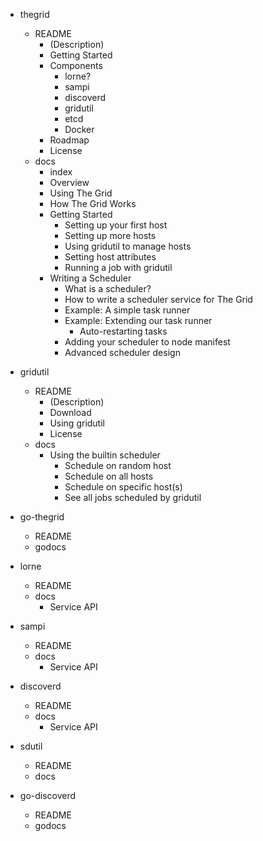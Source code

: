 

* thegrid
  * README
    * (Description)
    * Getting Started
    * Components
      * lorne?
      * sampi
      * discoverd
      * gridutil
      * etcd
      * Docker
    * Roadmap
    * License
  * docs
  	 * index
      * Overview
      * Using The Grid
      * How The Grid Works
    * Getting Started
      * Setting up your first host
      * Setting up more hosts
      * Using gridutil to manage hosts
      * Setting host attributes
      * Running a job with gridutil
    * Writing a Scheduler
      * What is a scheduler?
      * How to write a scheduler service for The Grid
      * Example: A simple task runner
      * Example: Extending our task runner
        * Auto-restarting tasks
      * Adding your scheduler to node manifest
      * Advanced scheduler design

* gridutil
  * README
    * (Description)
    * Download
    * Using gridutil
    * License
  * docs
    * Using the builtin scheduler
      * Schedule on random host
      * Schedule on all hosts
      * Schedule on specific host(s)
      * See all jobs scheduled by gridutil

* go-thegrid
  * README
  * godocs

* lorne
  * README
  * docs
    * Service API

* sampi
  * README
  * docs
    * Service API

* discoverd
  * README
  * docs
    * Service API

* sdutil
  * README
  * docs

* go-discoverd
  * README
  * godocs



